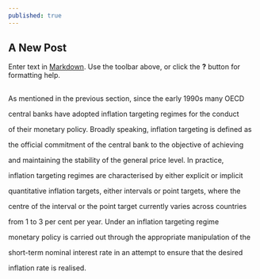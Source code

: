 ```yaml
---
published: true
---
```



## A New Post

Enter text in [Markdown](http://daringfireball.net/projects/markdown/). Use the toolbar above, or click the **?** button for formatting help.
##
As mentioned in the previous section, since the early 1990s many OECD

central banks have adopted inflation targeting regimes for the conduct 

of their monetary policy. Broadly speaking, inflation targeting is defined as 

the official commitment of the central bank to the objective of achieving 

and maintaining the stability of the general price level. In practice, 

inflation targeting regimes are characterised by either explicit or implicit 

quantitative inflation targets, either intervals or point targets, where the 

centre of the interval or the point target currently varies across countries 

from 1 to 3 per cent per year. Under an inflation targeting regime 

monetary policy is carried out through the appropriate manipulation of the 

short-term nominal interest rate in an attempt to ensure that the desired 

inflation rate is realised.
